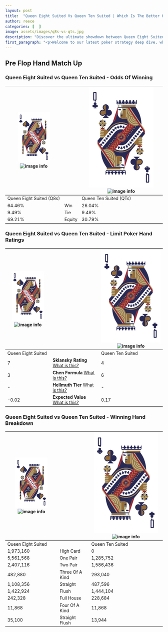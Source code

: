 ```yaml
---
layout: post
title:  "Queen Eight Suited Vs Queen Ten Suited | Which Is The Better Hand In Poker? A Complete Guide"
author: reece
categories: [  ]
image: assets/images/q8s-vs-qts.jpg
description: "Discover the ultimate showdown between Queen Eight Suited and Queen Ten Suited in poker! Uncover the odds, strategies, and scenarios where one hand triumphs over the other. Get ready to up your poker game with this thrilling analysis."
first_paragraph: "<p>Welcome to our latest poker strategy deep dive, where we're pitting two distinct hands against each other in a high-stakes showdown: Queen Eight Suited vs Queen Ten Suited.</p><p>In the dynamic world of poker, every decision counts, and knowing which hand holds the upper hand is key to your success at the table.</p><p>In this article, we'll dissect these two hands, explore the scenarios where one dominates the other, and equip you with the knowledge to make strategic choices that can tip the odds in your favor.</p><p>Get ready to unravel the intriguing dynamics of these poker hands and elevate your game to new heights.</p>"
---
```




[comment]: # (sp0)

## Pre Flop Hand Match Up

<div class="table hand-ratings" markdown="1"> 



### Queen Eight Suited vs Queen Ten Suited - Odds Of Winning


    
| ![image info](assets/images/hand1/Q.png) ![image info](assets/images/hand1/8s.png) |  | ![image info](assets/images/hand2/Q.png) ![image info](assets/images/hand2/Ts.png) |
| -------- | -------- | -------- |
| Queen Eight Suited (Q8s) |  | Queen Ten Suited (QTs) |
| 64.46% | Win | 26.04% |
| 9.49% | Tie | 9.49% |
| 69.21% | Equity | 30.79% |




[comment]: # (sp1)



### Queen Eight Suited vs Queen Ten Suited - Limit Poker Hand Ratings


    
| ![image info](assets/images/hand1/Q.png) ![image info](assets/images/hand1/8s.png) |  | ![image info](assets/images/hand2/Q.png) ![image info](assets/images/hand2/Ts.png) |
| -------- | -------- | -------- |
| Queen Eight Suited |  | Queen Ten Suited |
| 7 | **Sklansky Rating** [What is this?](/sklansky-rating-explained) | 4 |
| 3 | **Chen Formula** [What is this?](/chen-formula-explained) | 6 |
| - | **Hellmuth Tier** [What is this?](/Hellmuth-tier-explained) | - |
| -0.02 | **Expected Value** [What is this?](/expected-value-explained) | 0.17 |




[comment]: # (sp2)



### Queen Eight Suited vs Queen Ten Suited - Winning Hand Breakdown


    
| ![image info](assets/images/hand1/Q.png) ![image info](assets/images/hand1/8s.png) |  | ![image info](assets/images/hand2/Q.png) ![image info](assets/images/hand2/Ts.png) |
| -------- | -------- | -------- |
| Queen Eight Suited |  | Queen Ten Suited |
| 1,973,160 | High Card | 0 |
| 5,561,568 | One Pair | 1,285,752 |
| 2,407,116 | Two Pair | 1,586,436 |
| 482,880 | Three Of A Kind | 293,040 |
| 1,108,356 | Straight | 487,596 |
| 1,422,924 | Flush | 1,444,104 |
| 242,328 | Full House | 228,684 |
| 11,868 | Four Of A Kind | 11,868 |
| 35,100 | Straight Flush | 13,944 |




[comment]: # (sp3)



</div>

[comment]: # (sp4)



[comment]: # (sp5)

